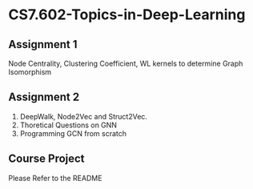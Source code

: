 # CS7.602-Topics-in-Deep-Learning

## Assignment 1

Node Centrality, Clustering Coefficient, WL kernels to determine Graph Isomorphism


## Assignment 2

1. DeepWalk, Node2Vec and Struct2Vec.
2. Thoretical Questions on GNN
3. Programming GCN from scratch 

## Course Project 

Please Refer to the README
